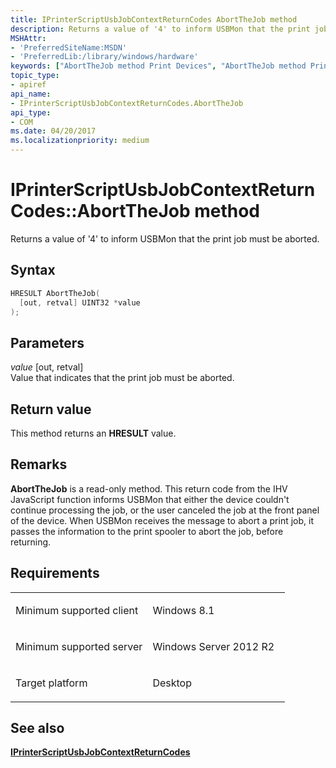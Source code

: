 ```yaml
---
title: IPrinterScriptUsbJobContextReturnCodes AbortTheJob method
description: Returns a value of '4' to inform USBMon that the print job must be aborted.
MSHAttr:
- 'PreferredSiteName:MSDN'
- 'PreferredLib:/library/windows/hardware'
keywords: ["AbortTheJob method Print Devices", "AbortTheJob method Print Devices , IPrinterScriptUsbJobContextReturnCodes interface", "IPrinterScriptUsbJobContextReturnCodes interface Print Devices , AbortTheJob method"]
topic_type:
- apiref
api_name:
- IPrinterScriptUsbJobContextReturnCodes.AbortTheJob
api_type:
- COM
ms.date: 04/20/2017
ms.localizationpriority: medium
---
```


# IPrinterScriptUsbJobContextReturnCodes::AbortTheJob method

Returns a value of '4' to inform USBMon that the print job must be aborted.

Syntax
------

```cpp
HRESULT AbortTheJob(
  [out, retval] UINT32 *value
);
```

Parameters
----------

*value* \[out, retval\]  
Value that indicates that the print job must be aborted.

Return value
------------

This method returns an **HRESULT** value.

Remarks
-------

**AbortTheJob** is a read-only method. This return code from the IHV JavaScript function informs USBMon that either the device couldn't continue processing the job, or the user canceled the job at the front panel of the device. When USBMon receives the message to abort a print job, it passes the information to the print spooler to abort the job, before returning.

Requirements
------------

<table>
<colgroup>
<col width="50%" />
<col width="50%" />
</colgroup>
<tbody>
<tr class="odd">
<td><p>Minimum supported client</p></td>
<td><p>Windows 8.1</p></td>
</tr>
<tr class="even">
<td><p>Minimum supported server</p></td>
<td><p>Windows Server 2012 R2</p></td>
</tr>
<tr class="odd">
<td><p>Target platform</p></td>
<td>Desktop</td>
</tr>
</tbody>
</table>

## See also

[**IPrinterScriptUsbJobContextReturnCodes**](iprinterscriptusbjobcontextreturncodes.md)
